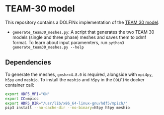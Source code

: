 # TEAM-30 model

This repository contains a DOLFINx implementation of the [TEAM 30 model](http://www.compumag.org/jsite/images/stories/TEAM/problem30a.pdf).

- `generate_team30_meshes.py`: A script that generates the two TEAM 30 models (single and three phase) meshes and saves them to xdmf format. To learn about input paramemters, run `python3 generate_team30_meshes.py --help`


## Dependencies
To generate the meshes, `gmsh>=4.8.0` is required, alongside with `mpi4py`, `h5py` and `meshio`. 
To install the `meshio` and `h5py` in the `DOLFINx` docker container call:
```bash
export HDF5_MPI="ON"
export CC=mpicc
export HDF5_DIR="/usr/lib/x86_64-linux-gnu/hdf5/mpich/"
pip3 install --no-cache-dir --no-binary=h5py h5py meshio
```
